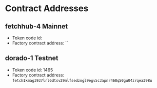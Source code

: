 # Contract Addresses

## fetchhub-4 Mainnet

- Token code id:
- Factory contract address: ``

## dorado-1 Testnet

- Token code id: 1465
- Factory contract address: `fetch1kmag3937lrl6dtsv29mlfsedzngl9egv5c3apnr468q50gu04zrqea398u`
